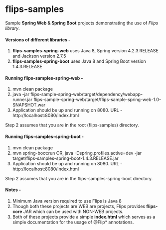 # flips-samples
Sample **Spring Web &amp; Spring Boot** projects demonstrating the use of *Flips library*.  

#### Versions of different libraries -
1. **flips-samples-spring-web**  uses Java 8, Spring version 4.2.3.RELEASE and Jackson version 2.7.5
2. **flips-samples-spring-boot** uses Java 8 and Spring Boot version 1.4.3.RELEASE

#### Running **flips-samples-spring-web** -
1. mvn clean package
2. java -jar flips-sample-spring-web/target/dependency/webapp-runner.jar flips-sample-spring-web/target/flips-sample-spring-web-1.0-SNAPSHOT.war
3. Application should be up and running on 8080. URL - http://localhost:8080/index.html

Step 2 assumes that you are in the root (flips-samples) directory.

#### Running **flips-samples-spring-boot** -
1. mvn clean package
2. mvn spring-boot:run OR, java -Dspring.profiles.active=dev  -jar target/flips-samples-spring-boot-1.4.3.RELEASE.jar
3. Application should be up and running on 8080. URL - http://localhost:8080/index.html

Step 2 assumes that you are in the flips-samples-spring-boot directory.

#### Notes -
1. Minimum Java version required to use Flips is Java 8
2. Though both these projects are WEB are projects, Flips provides **flips-core** JAR which can be used with NON-WEB projects. 
3. Both of these projects provide a simple **index.html** which serves as a simple documentation for the usage of @Flip* annotations.
